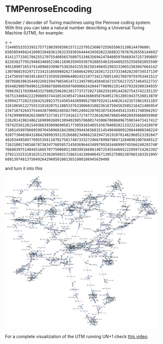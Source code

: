 # TMPenroseEncoding
Encoder / decoder of Turing machines using the Penrose coding system. With this you can take a natural number describing a Universal Turing Machine (UTM), for example:

```
u = 724485533533931757719839503961571123795236067255655963110814479660\
6505059404241090310483613632359365644443458382226883278767626556144692\
8141177150178425517075540856576897533463569424784885970469347257399885\
8228382779529468346052106116983594593879188554632644092552550582055598\
9451890716537414896033096753020431553625034984529832320651583047664142\
1307088193297172341510569802627346864299218381721573334828230734537134\
2147505974034518437235959309064002432107734217885149276079759763441512\
3079586396354492269159479654614711345700145048167337562172573464522731\
0544829807849651269887889645697609066342044779890219144379328300194935\
7096392170390483327088259620130177372720271862591991442827543742235135\
5675134084222299889374410534305471044368695876405178128019437530813870\
6399427728231564252892375145654438990527807932411448261423572861931183\
3261065612275553181020751108533763380603108236167504563585216421486954\
2347187426437544428790062485827091240422076538754264454133451748566291\
5742999095026230097337381377241621727477236102067868540028935660856968\
2262014198248621698902609130940298570600174300670086896759034473417412\
7874255812015493663938996905817738591654055356704092821332221631410978\
7108145997866959970450968184190629944365601514549048809220844800348224\
9207730403043188429899393135266882349662101947161910701461968523192847\
4820344958977095535611070275817487333272966789987984732840981907648512\
7263100174016678736347760585724503696443489799203448999745566240293748\
7668839751404451665707750060513883991668814072545544665222050724262392\
3792115253181625125363050931728631422004064571305275802307665183351995\
689139748137504926429605010013651980186945639498
```
and turn it into this

![utm](img/utm_graph_raster.png?raw=true "UTM") 

For a complete visualization of the UTM running UN+1 check [this video](https://youtu.be/L61pt9tTSKs).